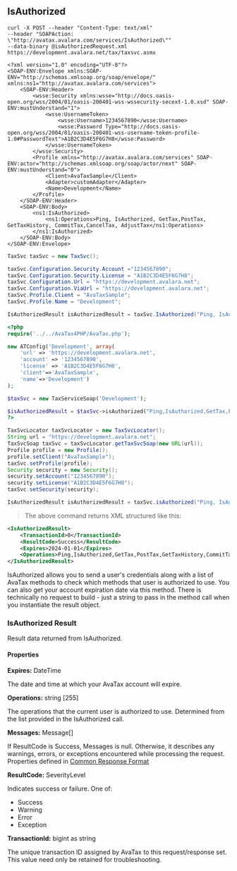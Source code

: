 ## IsAuthorized

```shell
curl -X POST --header "Content-Type: text/xml" 
--header "SOAPAction: \"http://avatax.avalara.com/services/IsAuthorized\"" 
--data-binary @isAuthorizedRequest.xml https://development.avalara.net/tax/taxsvc.asmx

<?xml version="1.0" encoding="UTF-8"?>
<SOAP-ENV:Envelope xmlns:SOAP-ENV="http://schemas.xmlsoap.org/soap/envelope/" xmlns:ns1="http://avatax.avalara.com/services">
    <SOAP-ENV:Header>
        <wsse:Security xmlns:wsse="http://docs.oasis-open.org/wss/2004/01/oasis-200401-wss-wssecurity-secext-1.0.xsd" SOAP-ENV:mustUnderstand="1">
            <wsse:UsernameToken>
                <wsse:Username>1234567890</wsse:Username>
                <wsse:Password Type="http://docs.oasis-open.org/wss/2004/01/oasis-200401-wss-username-token-profile-1.0#PasswordText">A1B2C3D4E5F6G7H8</wsse:Password>
            </wsse:UsernameToken>
        </wsse:Security>
        <Profile xmlns="http://avatax.avalara.com/services" SOAP-ENV:actor="http://schemas.xmlsoap.org/soap/actor/next" SOAP-ENV:mustUnderstand="0">
            <Client>AvaTaxSample</Client>
            <Adapter>customAdapter</Adapter>
            <Name>Development</Name>
        </Profile>
    </SOAP-ENV:Header>
    <SOAP-ENV:Body>
        <ns1:IsAuthorized>
            <ns1:Operations>Ping, IsAuthorized, GetTax,PostTax, GetTaxHistory, CommitTax,CancelTax, AdjustTax</ns1:Operations>
        </ns1:IsAuthorized>
    </SOAP-ENV:Body>
</SOAP-ENV:Envelope>

```

```csharp
TaxSvc taxSvc = new TaxSvc();

taxSvc.Configuration.Security.Account ="1234567890";
taxSvc.Configuration.Security.License = "A1B2C3D4E5F6G7H8";
taxSvc.Configuration.Url = "https://development.avalara.net";
taxSvc.Configuration.ViaUrl = "https://development.avalara.net";
taxSvc.Profile.Client = "AvaTaxSample";
taxSvc.Profile.Name = "Development";

IsAuthorizedResult isAuthorizedResult = taxSvc.IsAuthorized("Ping, IsAuthorized, GetTax,PostTax, GetTaxHistory, CommitTax,CancelTax, AdjustTax");
```

```php
<?php
require('../../AvaTax4PHP/AvaTax.php');

new ATConfig('Development', array(
    'url' => 'https://development.avalara.net',
    'account' => '1234567890',
    'license' => 'A1B2C3D4E5F6G7H8',
    'client'=>'AvaTaxSample',
    'name'=>'Development')
);

$taxSvc = new TaxServiceSoap('Development');

$isAuthorizedResult = $taxSvc->isAuthorized("Ping,IsAuthorized,GetTax,PostTax,GetTaxHistory,CommitTax,CancelTax,AdjustTax");	
?>
```

```java
TaxSvcLocator taxSvcLocator = new TaxSvcLocator();
String url = "https://development.avalara.net";
TaxSvcSoap taxSvc = taxSvcLocator.getTaxSvcSoap(new URL(url));
Profile profile = new Profile();
profile.setClient("AvaTaxSample");
taxSvc.setProfile(profile);
Security security = new Security();
security.setAccount("1234567890");
security.setLicense("A1B2C3D4E5F6G7H8");
taxSvc.setSecurity(security);

IsAuthorizedResult isAuthorizedResult = taxSvc.isAuthorized("Ping, IsAuthorized,GetTax, PostTax, GetTaxHistory, CommitTax, CancelTax, AdjustTax");
```

> The above command returns XML structured like this:

```xml
<IsAuthorizedResult>
    <TransactionId>0</TransactionId>
    <ResultCode>Success</ResultCode>
    <Expires>2024-01-01</Expires>
    <Operations>Ping,IsAuthorized,GetTax,PostTax,GetTaxHistory,CommitTax,CancelTax,AdjustTax</Operations>
</IsAuthorizedResult>
```

IsAuthorized allows you to send a user's credentials along with a list of AvaTax methods to check which methods that user is authorized to use. You can also get your account expiration date via this method. There is technically no request to build - just a string to pass in the method call when you instantiate the result object.

### IsAuthorized Result

Result data returned from IsAuthorized.

#### Properties

**Expires:** DateTime

The date and time at which your AvaTax account will expire.

**Operations:** string [255]

The operations that the current user is authorized to use. Determined from the list provided in the IsAuthorized call.

**Messages:** Message[]

If ResultCode is Success, Messages is null. Otherwise, it describes any warnings, errors, or exceptions encountered while processing the request. Properties defined in <a title="Common Response Format" href="http://developer.avalara.com/api-docs/soap/shared-formats-and-methods#CommonResponseFormat" target="_parent">Common Response Format</a>

**ResultCode:** SeverityLevel

Indicates success or failure. One of:

* Success
* Warning
* Error
* Exception

**TransactionId:** bigint as string

The unique transaction ID assigned by AvaTax to this request/response set. This value need only be retained for troubleshooting.
